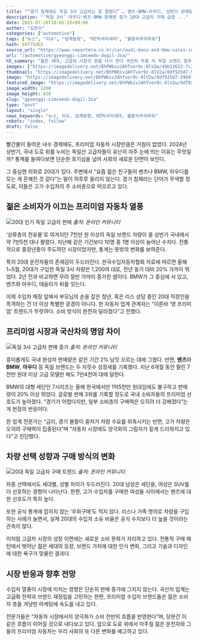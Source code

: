 ```yaml
---
title: "“경기 침체에도 독일 3사 고급차는 잘 팔렸다” … 벤츠·BMW·아우디, 상반기 판매량 ‘급증’, 20대가 핵심 구매층"
description: "‘독일 3사’ 아우디·벤츠·BMW 판매량 증가 20대 고급차 구매 급증 ..."
date: 2025-07-26T10:02:15+09:00
author: "김한수"
categories: ["automotive"]
tags: ["뉴스", "이슈", "업계동향", "MZ럭셔리세대", "불황속부의파워"]
hash: b9775db2
source_url: "https://www.reportera.co.kr/car/audi-benz-and-bmw-sales-increase/"
url: "/automotive/gyeonggi-cimceedo-dogil-3sa/"
h5_summary: "젊은 세대, 고급차 시장의 판을 다시 짠다 국산차 주춤 속 독일 브랜드 질주"
images: ["https://imagedelivery.net/BhPWbivJAhTvor9c-8lV2w/49b13622-7c20-4956-b241-9aac8c855f00/public", "https://imagedelivery.net/BhPWbivJAhTvor9c-8lV2w/6c61236c-185b-40e7-a533-d65d69002100/public", "https://imagedelivery.net/BhPWbivJAhTvor9c-8lV2w/ff81348f-510f-4b87-b0aa-60336d81c900/public", "https://imagedelivery.net/BhPWbivJAhTvor9c-8lV2w/0df925d7-5969-4aad-aca1-aa9e0474cb00/public"]
thumbnail: "https://imagedelivery.net/BhPWbivJAhTvor9c-8lV2w/0df925d7-5969-4aad-aca1-aa9e0474cb00/public"
image: "https://imagedelivery.net/BhPWbivJAhTvor9c-8lV2w/0df925d7-5969-4aad-aca1-aa9e0474cb00/public"
featured_image: "https://imagedelivery.net/BhPWbivJAhTvor9c-8lV2w/0df925d7-5969-4aad-aca1-aa9e0474cb00/public"
image_width: 1200
image_height: 630
slug: "gyeonggi-cimceedo-dogil-3sa"
type: "post"
layout: "single"
news_keywords: "뉴스, 이슈, 업계동향, MZ럭셔리세대, 불황속부의파워"
robots: "index, follow"
draft: false
---
```


빨간불이 들어온 내수 경제에도, 프리미엄 자동차 시장만큼은 거침이 없었다. 2024년 상반기, 국내 도로 위를 누비는 독일산 고급차들이 유난히 자주 눈에 띄는 이유는 무엇일까? 통계를 들여다보면 단순한 호기심을 넘어 사회의 새로운 단면이 보인다.

그 중심엔 의외로 20대가 있다. 주변에서 “요즘 젊은 친구들이 벤츠나 BMW, 아우디를 모는 게 흔해진 것 같다”는 말이 허투루 들리지 않는다. 경기 침체라는 단어가 무색할 정도로, 이들은 고가 수입차의 주 소비층으로 떠오르고 있다.

## 젊은 소비자가 이끄는 프리미엄 자동차 열풍

![20대 인기 독일 고급차 판매](https://imagedelivery.net/BhPWbivJAhTvor9c-8lV2w/6c61236c-185b-40e7-a533-d65d69002100/public)
*출처: 온라인 커뮤니티*


‘상류층의 전유물’로 여겨지던 7천만 원 이상의 독일 브랜드 차량이 올 상반기 국내에서 약 7만5천 대나 팔렸다. 지난해 같은 기간보다 10명 중 1명 이상이 늘어난 수치다. 전통적으로 중장년층이 주도하던 시장이었지만, 통계는 뜻밖의 변화를 보여준다.

특히 20대 운전자들의 존재감이 두드러진다. 한국수입자동차협회 자료에 따르면 올해 1~5월, 20대가 구입한 독일 3사 차량은 1,200여 대로, 전년 동기 대비 20% 가까이 뛰었다. 2년 전과 비교하면 무려 절반 가까이 증가한 셈이다. BMW가 그 중심에 서 있고, 벤츠와 아우디, 테슬라가 뒤를 잇는다.

이제 수입차 매장 앞에서 부모님의 손을 잡은 청년, 혹은 리스 상담 중인 20대 직장인을 목격하는 건 더 이상 특별한 광경이 아니다. 한 자동차 업계 관계자는 “이른바 ‘영 프리미엄’ 트렌드가 뚜렷하다. 소비 방식이 완전히 달라졌다”고 전했다.

## 프리미엄 시장과 국산차의 명암 차이

![독일 3사 고급차 판매 증가](https://imagedelivery.net/BhPWbivJAhTvor9c-8lV2w/ff81348f-510f-4b87-b0aa-60336d81c900/public)
*출처: 온라인 커뮤니티*


흥미롭게도 국내 완성차 판매량은 같은 기간 2% 남짓 오르는 데에 그쳤다. 반면, **벤츠**와 **BMW**, **아우디** 등 독일 브랜드는 두 자릿수 성장세를 기록했다. 지난 6개월 동안 팔린 7천만 원대 이상 고급 모델만 해도 7만4천여 대에 달한다.

BMW의 대형 세단인 7시리즈는 올해 한국에서만 1억5천만 원대임에도 불구하고 판매량이 20% 이상 뛰었다. 글로벌 판매 3위를 기록할 정도로 국내 소비자들의 프리미엄 선호도가 높아졌다. “경기가 어렵다지만, 일부 소비층의 구매력은 오히려 더 강해졌다”는 게 현장의 반응이다.

한 업계 전문가는 “금리, 경기 불황이 중저가 차량 수요를 위축시키는 반면, 고가 차량은 오히려 구매력이 집중된다”며 “자동차 시장에도 양극화의 그림자가 짙게 드리워지고 있다”고 진단했다.

## 차량 선택 성향과 구매 방식의 변화

![20대 독일 고급차 구매 트렌드](https://imagedelivery.net/BhPWbivJAhTvor9c-8lV2w/49b13622-7c20-4956-b241-9aac8c855f00/public)
*출처: 온라인 커뮤니티*


차종 선택에서도 세대별, 성별 차이가 두드러진다. 20대 남성은 세단을, 여성은 SUV를 더 선호하는 경향이 나타난다. 한편, 고가 수입차를 구매한 여성들 사이에서는 벤츠에 대한 선호도가 특히 높다.

또한 공식 통계에 잡히지 않는 ‘우회구매’도 적지 않다. 리스나 가족 명의로 차량을 구입하는 사례가 늘면서, 실제 20대의 수입차 소유 비율은 공식 수치보다 더 높을 것이라는 관측이 많다.

이처럼 고급차 시장의 성장 이면에는 새로운 소비 문화가 자리하고 있다. 전통적 구매 패턴에서 벗어난 젊은 세대의 등장, 브랜드 가치에 대한 인식 변화, 그리고 기술과 디자인에 대한 욕구가 맞물린 결과다.

## 시장 반응과 향후 전망

수입차 열풍이 시장에 미치는 영향은 단순히 판매 증가에 그치지 않는다. 국산차 업계는 고급화 전략과 브랜드 재정립을 고민하는 한편, 프리미엄 수입차 브랜드들은 젊은 소비자 층을 겨냥한 마케팅에 속도를 내고 있다.

전문가들은 “자동차 시장에서의 양극화가 소비 전반의 흐름을 반영한다”며, 당분간 이 같은 흐름이 이어질 것으로 내다보고 있다. 앞으로 도로 위에서 마주칠 젊은 운전자와 그들의 프리미엄 자동차는 우리 사회의 또 다른 변화를 예고하고 있다.
